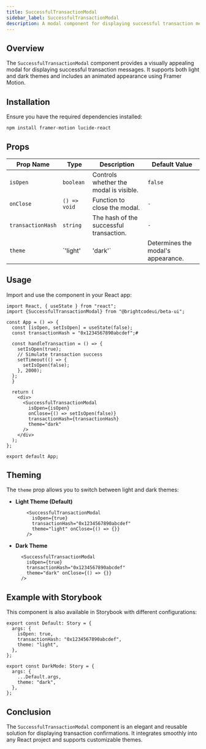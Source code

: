 ```yaml
---
title: SuccessfulTransactionModal
sidebar_label: SuccessfulTransactionModal
description: A modal component for displaying successful transaction messages.
---
```


## Overview

The `SuccessfulTransactionModal` component provides a visually appealing modal for displaying successful transaction messages. It supports both light and dark themes and includes an animated appearance using Framer Motion.

## Installation

Ensure you have the required dependencies installed:

```sh
npm install framer-motion lucide-react

```

## Props

| Prop Name       | Type      | Description                                        | Default Value |
|----------------|----------|----------------------------------------------------|---------------|
| `isOpen`       | `boolean` | Controls whether the modal is visible.            | `false`       |
| `onClose`      | `() => void` | Function to close the modal.                  | `-`           |
| `transactionHash` | `string` | The hash of the successful transaction.        | `-`           |
| `theme`        | `'light' | 'dark'` | Determines the modal's appearance. | `'light'`      |

## Usage

Import and use the component in your React app:

```tsx
import React, { useState } from "react";
import {SuccessfulTransactionModal} from "@brightcodeui/beta-ui";

const App = () => {
  const [isOpen, setIsOpen] = useState(false);
  const transactionHash = "0x1234567890abcdef";#

  const handleTransaction = () => {
    setIsOpen(true);
    // Simulate transaction success
    setTimeout(() => {
      setIsOpen(false);
    }, 2000);
  };
  }

  return (
    <div>
      <SuccessfulTransactionModal
        isOpen={isOpen}
        onClose={() => setIsOpen(false)}
        transactionHash={transactionHash}
        theme="dark"
      />
    </div>
  );
};

export default App;
```

## Theming

The `theme` prop allows you to switch between light and dark themes:

- **Light Theme (Default)**
  ```tsx
      <SuccessfulTransactionModal 
        isOpen={true} 
        transactionHash="0x1234567890abcdef" 
        theme="light" onClose={() => {}} 
      />
  ```

- **Dark Theme**
  ```tsx
    <SuccessfulTransactionModal 
      isOpen={true} 
      transactionHash="0x1234567890abcdef" 
      theme="dark" onClose={() => {}} 
    />
  ```

## Example with Storybook

This component is also available in Storybook with different configurations:

```tsx
export const Default: Story = {
  args: {
    isOpen: true,
    transactionHash: "0x1234567890abcdef",
    theme: "light",
  },
};

export const DarkMode: Story = {
  args: {
    ...Default.args,
    theme: "dark",
  },
};
```

## Conclusion

The `SuccessfulTransactionModal` 
component is an elegant and reusable solution for displaying 
transaction confirmations. It integrates smoothly into any 
React project and supports customizable themes.
